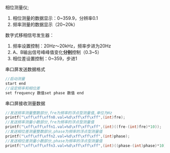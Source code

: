 相位测量仪;

1. 相位测量的数据显示：0~359.9，分辨率0.1
2. 频率测量的数据显示（20~20k）

数字式移相信号发生器：

1. 频率设置控制：20Hz～20kHz，频率步进为20Hz
2. A、B输出信号峰峰值变化**分别**控制（0.3~5）
3. 相位差设置控制：0~359，步进1

串口屏发送数据格式

```c
//启动测量
start end
//设定频率和相位差
set frequency 数值set phase 数值 end 
```

串口屏接收测量数据

```c
//发送频率测量整数部分,fre为频率的浮点型测量值,单位为Hz
printf("\xff\xff\xffn0.val=%d\xff\xff\xff",(int)fre);
//发送频率测量小数部分,fre为频率的浮点型测量值
printf("\xff\xff\xffn1.val=%d\xff\xff\xff",(int)((fre-(int)fre)*10));
//发送相位差测量整数部分,phase为频率的浮点型测量值
printf("\xff\xff\xffn2.val=%d\xff\xff\xff",(int)phase);
//发送相位差测量小数部分,phase为频率的浮点型测量值
printf("\xff\xff\xffn3.val=%d\xff\xff\xff",(int)((phase-(int)phase)*10));
```

